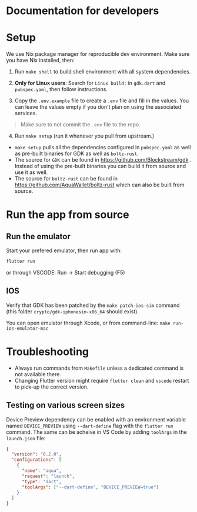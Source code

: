 # Documentation for developers

# Setup

We use Nix package manager for reproducible dev environment. Make sure you have Nix installed, then:

1. Run `make shell` to build shell environment with all system dependencies.

2. **Only for Linux users**: Search for `Linux build:` in `gdk.dart` and `pubspec.yaml`, then follow instructions.

3. Copy the `.env.example` file to create a `.env` file and fill in the values. You can leave the values empty if you don't plan on using the associated services.

> Make sure to not commit the `.env` file to the repo.

4. Run `make setup` (run it whenever you pull from upstream.)

- `make setup` pulls all the dependencies configured in `pubspec.yaml` as well as pre-built binaries for GDK as well as `boltz-rust`.
- The source for `GDK` can be found in https://github.com/Blockstream/gdk . Instead of using the pre-built binaries you can build it from source and use it as well.
- The source for `boltz-rust` can be found in https://github.com/AquaWallet/boltz-rust which can also be built from source.

# Run the app from source

## Run the emulator

Start your prefered emulator, then run app with:

```bash
flutter run
```

or through VSCODE: Run -> Start debugging (F5)

## IOS

Verify that GDK has been patched by the `make patch-ios-sim` command (this folder `crypto/gdk-iphonesim-x86_64` should exist).

You can open emulator through Xcode, or from command-line: `make run-ios-emulator-mac`

# Troubleshooting

- Always run commands from `Makefile` unless a dedicated command is not available there.
- Changing Flutter version might require `flutter clean` and `vscode` restart to pick-up the correct version.

## Testing on various screen sizes

Device Preview dependency can be enabled with an environment variable named `DEVICE_PREVIEW` using `--dart-define` flag with the `flutter run` command. The same can be acheive in VS Code by adding `toolArgs` in the `launch.json` file:

```json
{
  "version": "0.2.0",
  "configurations": [
    {
      "name": "aqua",
      "request": "launch",
      "type": "dart",
      "toolArgs": ["--dart-define", "DEVICE_PREVIEW=true"]
    }
  ]
}
```
